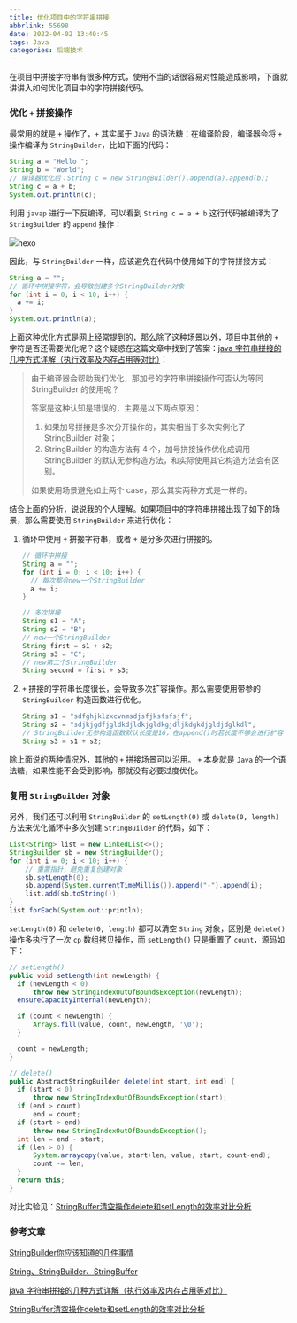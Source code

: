```yaml
---
title: 优化项目中的字符串拼接
abbrlink: 55698
date: 2022-04-02 13:40:45
tags: Java
categories: 后端技术
---
```


在项目中拼接字符串有很多种方式，使用不当的话很容易对性能造成影响，下面就讲讲入如何优化项目中的字符拼接代码。

<!--more-->

### 优化 `+` 拼接操作

最常用的就是 `+` 操作了，`+` 其实属于 `Java` 的语法糖：在编译阶段，编译器会将 `+` 操作编译为 `StringBuilder`，比如下面的代码：

```java
String a = "Hello ";
String b = "World";
// 编译器优化后：String c = new StringBuilder().append(a).append(b);
String c = a + b;
System.out.println(c);
```

利用 `javap` 进行一下反编译，可以看到 `String c = a + b` 这行代码被编译为了 `StringBuilder` 的 `append` 操作：

![](https://fastly.jsdelivr.net/gh/JokerByrant/Images@main/blog/1654494062387c229f1122f6ee48dc6bc66ae4cbda04b.png)hexo

因此，与 `StringBuilder` 一样，应该避免在代码中使用如下的字符拼接方式：

```java
String a = "";
// 循环中拼接字符，会导致创建多个StringBuilder对象
for (int i = 0; i < 10; i++) {
  a += i;
}
System.out.println(a);
```

上面这种优化方式是网上经常提到的，那么除了这种场景以外，项目中其他的 `+` 字符是否还需要优化呢？这个疑惑在这篇文章中找到了答案：[java 字符串拼接的几种方式详解（执行效率及内存占用等对比）](https://www.knowledgedict.com/tutorial/java-string-concatenation-efficiency.html)：

> 由于编译器会帮助我们优化，那加号的字符串拼接操作可否认为等同 StringBuilder 的使用呢？
> 
> 答案是这种认知是错误的，主要是以下两点原因：
> 
> 1. 如果加号拼接是多次分开操作的，其实相当于多次实例化了 StringBuilder 对象；
> 2. StringBuilder 的构造方法有 4 个，加号拼接操作优化成调用 StringBuilder 的默认无参构造方法，和实际使用其它构造方法会有区别。
> 
> 如果使用场景避免如上两个 case，那么其实两种方式是一样的。

结合上面的分析，说说我的个人理解。如果项目中的字符串拼接出现了如下的场景，那么需要使用 `StringBuilder` 来进行优化：

1. 循环中使用 `+` 拼接字符串，或者 `+` 是分多次进行拼接的。
   ```java
   // 循环中拼接
   String a = "";
   for (int i = 0; i < 10; i++) {
     // 每次都会new一个StringBuilder
     a += i;
   }
   
   // 多次拼接
   String s1 = "A";
   String s2 = "B";
   // new一个StringBuilder
   String first = s1 + s2;
   String s3 = "C";
   // new第二个StringBuilder
   String second = first + s3;
   ```
2. `+` 拼接的字符串长度很长，会导致多次扩容操作。那么需要使用带参的 `StringBuilder` 构造函数进行优化。
   ```java
   String s1 = "sdfghjklzxcvnmsdjsfjksfsfsjf";
   String s2 = "sdjkjgdfjgldkdjldkjgldkgjdljkdgkdjgldjdglkdl";
   // StringBuilder无参构造函数默认长度是16，在append()时若长度不够会进行扩容
   String s3 = s1 + s2;
   ```

除上面说的两种情况外，其他的 `+` 拼接场景可以沿用。 `+` 本身就是 `Java` 的一个语法糖，如果性能不会受到影响，那就没有必要过度优化。

### 复用 `StringBuilder` 对象

另外，我们还可以利用 `StringBuilder` 的 `setLength(0)` 或 `delete(0, length)` 方法来优化循环中多次创建 `StringBuilder` 的代码，如下：

```java
List<String> list = new LinkedList<>();
StringBuilder sb = new StringBuilder();
for (int i = 0; i < 10; i++) {
    // 重置指针，避免重复创建对象
    sb.setLength(0);
    sb.append(System.currentTimeMillis()).append("-").append(i);
    list.add(sb.toString());
}
list.forEach(System.out::println);
```

`setLength(0)` 和 `delete(0, length)` 都可以清空 `String` 对象，区别是 `delete()` 操作多执行了一次 `cp` 数组拷贝操作，而 `setLength()` 只是重置了 `count`，源码如下：

```java
// setLength()
public void setLength(int newLength) {
  if (newLength < 0)
      throw new StringIndexOutOfBoundsException(newLength);
  ensureCapacityInternal(newLength);

  if (count < newLength) {
      Arrays.fill(value, count, newLength, '\0');
  }

  count = newLength;
}
```

```java
// delete()
public AbstractStringBuilder delete(int start, int end) {
  if (start < 0)
      throw new StringIndexOutOfBoundsException(start);
  if (end > count)
      end = count;
  if (start > end)
      throw new StringIndexOutOfBoundsException();
  int len = end - start;
  if (len > 0) {
      System.arraycopy(value, start+len, value, start, count-end);
      count -= len;
  }
  return this;
}
```

对比实验见：[StringBuffer清空操作delete和setLength的效率对比分析](https://blog.csdn.net/qq_35559358/article/details/77448582)

### 参考文章

[StringBuilder你应该知道的几件事情](http://fengfu.io/2018/01/02/StringBuilder%E4%BD%A0%E5%BA%94%E8%AF%A5%E7%9F%A5%E9%81%93%E7%9A%84%E5%87%A0%E4%BB%B6%E4%BA%8B%E6%83%85/)

[String、StringBuilder、StringBuffer](https://zhuanlan.zhihu.com/p/84047711)

[java 字符串拼接的几种方式详解（执行效率及内存占用等对比）](https://www.knowledgedict.com/tutorial/java-string-concatenation-efficiency.html)

[StringBuffer清空操作delete和setLength的效率对比分析](https://blog.csdn.net/qq_35559358/article/details/77448582)

